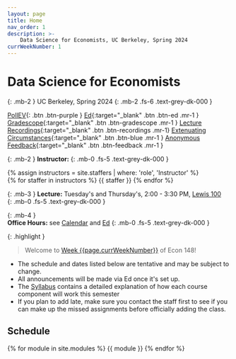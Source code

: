 ```yaml
---
layout: page
title: Home
nav_order: 1
description: >-
    Data Science for Economists, UC Berkeley, Spring 2024
currWeekNumber: 1
---
```


# Data Science for Economists
{: .mb-2 }
UC Berkeley, Spring 2024
{: .mb-2 .fs-6 .text-grey-dk-000 }

[PollEV](https://pollev.com/ericvandusen){: .btn .btn-purple }
[Ed](https://edstem.org/us/courses/53352/discussion/){:target="_blank" .btn .btn-ed .mr-1 }
[Gradescope](https://www.gradescope.com/courses/707898){:target="_blank" .btn .btn-gradescope .mr-1 }
[Lecture Recordings](https://kaltura.berkeley.edu/channel/Econ+148+-+SP24+-+Data+Sci+for+Econ/330856612/subscribe){:target="_blank" .btn .btn-recordings .mr-1} 
[Extenuating Circumstances](https://forms.gle/P5zYy4gXzvhzZeA96){:target="_blank" .btn .btn-blue .mr-1 } 
[Anonymous Feedback](https://forms.gle/sTw8gxu9ryGbcn4R7){:target="_blank" .btn .btn-feedback .mr-1 } 

{: .mb-2 }
**Instructor:** 
{: .mb-0 .fs-5 .text-grey-dk-000 }

<div>
{% assign instructors = site.staffers | where: 'role', 'Instructor' %}
  <div class="role">
    {% for staffer in instructors %}
    {{ staffer }}
    {% endfor %}
  </div>
</div>

{: .mb-3 }
**Lecture:** Tuesday's and Thursday's, 2:00 - 3:30 PM, [Lewis 100](https://dac.berkeley.edu/lewis-hall)       
{: .mb-0 .fs-5 .text-grey-dk-000 }

{: .mb-4 }        
**Office Hours:** see [Calendar](./calendar) and [Ed](https://edstem.org/us/courses/53352/discussion/4119934)
{: .mb-0 .fs-5 .text-grey-dk-000 }

{: .highlight }
> Welcome to [Week {{page.currWeekNumber}}](#week-{{page.currWeekNumber}}) of Econ 148!

+ The schedule and dates listed below are tentative and may be subject to change. 
+ All announcements will be made via Ed once it's set up.
+ The [Syllabus](./syllabus) contains a detailed explanation of how each course component will work this semester
+ If you plan to add late, make sure you contact the staff first to see if you can make up the missed assignments before officially adding the class. 

<a name="schedule"></a>
## Schedule
{% for module in site.modules %}
<a name="week-{{module.weekNumber}}"></a>
{{ module }}
{% endfor %}
